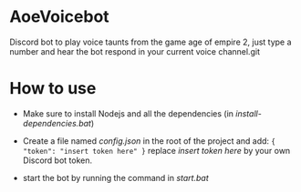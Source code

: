 # AoeVoicebot
Discord bot to play voice taunts from the game age of empire 2, just type a number and hear the bot respond in your current voice channel.git

# How to use

- Make sure to install Nodejs and all the dependencies (in *install-dependencies.bat*)
- Create a file named *config.json* in the root of the project and add: ```{
    "token": "insert token here"
}```
replace *insert token here* by your own Discord bot token.

- start the bot by running the command in *start.bat*
